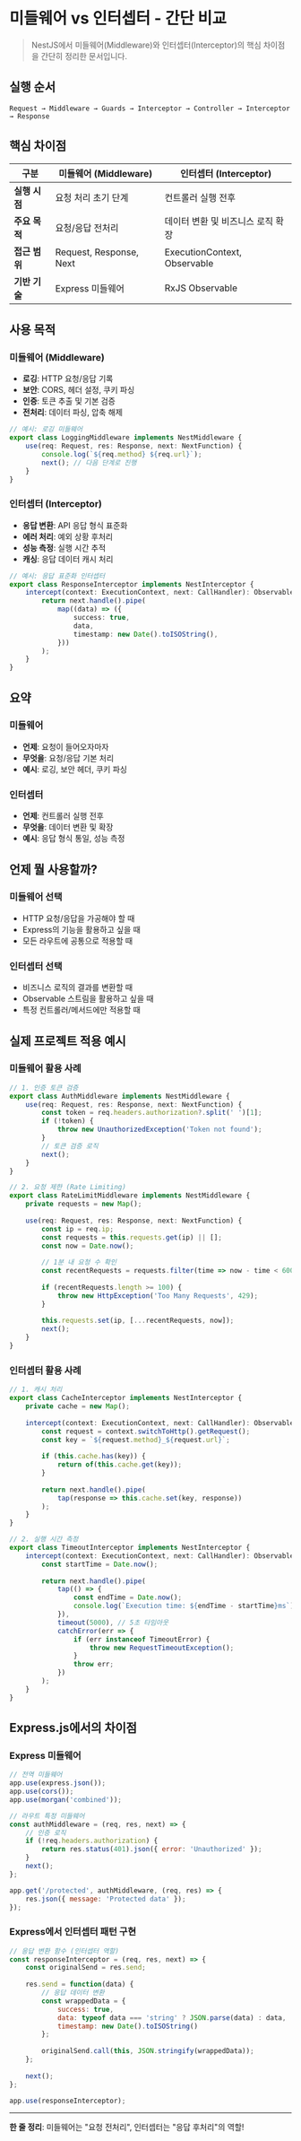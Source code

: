 # 미들웨어 vs 인터셉터 - 간단 비교

> NestJS에서 미들웨어(Middleware)와 인터셉터(Interceptor)의 핵심 차이점을 간단히 정리한 문서입니다.

## 실행 순서

```
Request → Middleware → Guards → Interceptor → Controller → Interceptor → Response
```

## 핵심 차이점

| 구분          | 미들웨어 (Middleware)   | 인터셉터 (Interceptor)            |
| ------------- | ----------------------- | --------------------------------- |
| **실행 시점** | 요청 처리 초기 단계     | 컨트롤러 실행 전후                |
| **주요 목적** | 요청/응답 전처리        | 데이터 변환 및 비즈니스 로직 확장 |
| **접근 범위** | Request, Response, Next | ExecutionContext, Observable      |
| **기반 기술** | Express 미들웨어        | RxJS Observable                   |

## 사용 목적

### 미들웨어 (Middleware)

-   **로깅**: HTTP 요청/응답 기록
-   **보안**: CORS, 헤더 설정, 쿠키 파싱
-   **인증**: 토큰 추출 및 기본 검증
-   **전처리**: 데이터 파싱, 압축 해제

```typescript
// 예시: 로깅 미들웨어
export class LoggingMiddleware implements NestMiddleware {
    use(req: Request, res: Response, next: NextFunction) {
        console.log(`${req.method} ${req.url}`);
        next(); // 다음 단계로 진행
    }
}
```

### 인터셉터 (Interceptor)

-   **응답 변환**: API 응답 형식 표준화
-   **에러 처리**: 예외 상황 후처리
-   **성능 측정**: 실행 시간 추적
-   **캐싱**: 응답 데이터 캐시 처리

```typescript
// 예시: 응답 표준화 인터셉터
export class ResponseInterceptor implements NestInterceptor {
    intercept(context: ExecutionContext, next: CallHandler): Observable<any> {
        return next.handle().pipe(
            map((data) => ({
                success: true,
                data,
                timestamp: new Date().toISOString(),
            }))
        );
    }
}
```

## 요약

### **미들웨어**

-   **언제**: 요청이 들어오자마자
-   **무엇을**: 요청/응답 기본 처리
-   **예시**: 로깅, 보안 헤더, 쿠키 파싱

### **인터셉터**

-   **언제**: 컨트롤러 실행 전후
-   **무엇을**: 데이터 변환 및 확장
-   **예시**: 응답 형식 통일, 성능 측정

## 언제 뭘 사용할까?

### 미들웨어 선택

-   HTTP 요청/응답을 가공해야 할 때
-   Express의 기능을 활용하고 싶을 때
-   모든 라우트에 공통으로 적용할 때

### 인터셉터 선택

-   비즈니스 로직의 결과를 변환할 때
-   Observable 스트림을 활용하고 싶을 때
-   특정 컨트롤러/메서드에만 적용할 때

## 실제 프로젝트 적용 예시

### 미들웨어 활용 사례
```typescript
// 1. 인증 토큰 검증
export class AuthMiddleware implements NestMiddleware {
    use(req: Request, res: Response, next: NextFunction) {
        const token = req.headers.authorization?.split(' ')[1];
        if (!token) {
            throw new UnauthorizedException('Token not found');
        }
        // 토큰 검증 로직
        next();
    }
}

// 2. 요청 제한 (Rate Limiting)
export class RateLimitMiddleware implements NestMiddleware {
    private requests = new Map();
    
    use(req: Request, res: Response, next: NextFunction) {
        const ip = req.ip;
        const requests = this.requests.get(ip) || [];
        const now = Date.now();
        
        // 1분 내 요청 수 확인
        const recentRequests = requests.filter(time => now - time < 60000);
        
        if (recentRequests.length >= 100) {
            throw new HttpException('Too Many Requests', 429);
        }
        
        this.requests.set(ip, [...recentRequests, now]);
        next();
    }
}
```

### 인터셉터 활용 사례
```typescript
// 1. 캐시 처리
export class CacheInterceptor implements NestInterceptor {
    private cache = new Map();
    
    intercept(context: ExecutionContext, next: CallHandler): Observable<any> {
        const request = context.switchToHttp().getRequest();
        const key = `${request.method}_${request.url}`;
        
        if (this.cache.has(key)) {
            return of(this.cache.get(key));
        }
        
        return next.handle().pipe(
            tap(response => this.cache.set(key, response))
        );
    }
}

// 2. 실행 시간 측정
export class TimeoutInterceptor implements NestInterceptor {
    intercept(context: ExecutionContext, next: CallHandler): Observable<any> {
        const startTime = Date.now();
        
        return next.handle().pipe(
            tap(() => {
                const endTime = Date.now();
                console.log(`Execution time: ${endTime - startTime}ms`);
            }),
            timeout(5000), // 5초 타임아웃
            catchError(err => {
                if (err instanceof TimeoutError) {
                    throw new RequestTimeoutException();
                }
                throw err;
            })
        );
    }
}
```

## Express.js에서의 차이점

### Express 미들웨어
```javascript
// 전역 미들웨어
app.use(express.json());
app.use(cors());
app.use(morgan('combined'));

// 라우트 특정 미들웨어
const authMiddleware = (req, res, next) => {
    // 인증 로직
    if (!req.headers.authorization) {
        return res.status(401).json({ error: 'Unauthorized' });
    }
    next();
};

app.get('/protected', authMiddleware, (req, res) => {
    res.json({ message: 'Protected data' });
});
```

### Express에서 인터셉터 패턴 구현
```javascript
// 응답 변환 함수 (인터셉터 역할)
const responseInterceptor = (req, res, next) => {
    const originalSend = res.send;
    
    res.send = function(data) {
        // 응답 데이터 변환
        const wrappedData = {
            success: true,
            data: typeof data === 'string' ? JSON.parse(data) : data,
            timestamp: new Date().toISOString()
        };
        
        originalSend.call(this, JSON.stringify(wrappedData));
    };
    
    next();
};

app.use(responseInterceptor);
```

---

**한 줄 정리**: 미들웨어는 "요청 전처리", 인터셉터는 "응답 후처리"의 역할!
